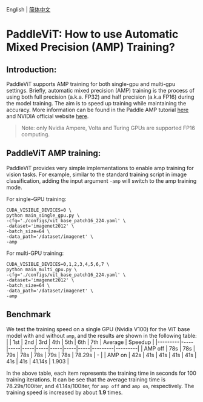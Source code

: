 English | [简体中文](./paddlevit-amp-cn.md)

# PaddleViT: How to use Automatic Mixed Precision (AMP) Training?

## Introduction:
PaddleViT supports AMP training for both single-gpu and multi-gpu settings. Briefly, automatic mixed precision (AMP) training is the process of using both full precision (a.k.a. FP32) and half precision (a.k.a FP16) during the model training. The aim is to speed up training while maintaining the accuracy. More information can be found in the Paddle AMP tutorial [here](https://www.paddlepaddle.org.cn/documentation/docs/en/guides/01_paddle2.0_introduction/basic_concept/amp_en.html) and NVIDIA official website [here](https://developer.nvidia.com/automatic-mixed-precision).

> Note: only Nvidia Ampere, Volta and Turing GPUs are supported FP16 computing. 

## PaddleViT AMP training:
PaddleViT provides very simple implementations to enable amp training for vision tasks. For example, similar to the standard training script in image classification, adding the input argument `-amp` will switch to the amp training mode.

For single-GPU training:
```shell
CUDA_VISIBLE_DEVICES=0 \
python main_single_gpu.py \
-cfg='./configs/vit_base_patch16_224.yaml' \
-dataset='imagenet2012' \
-batch_size=64 \
-data_path='/dataset/imagenet' \
-amp
```

For multi-GPU training:

```shell
CUDA_VISIBLE_DEVICES=0,1,2,3,4,5,6,7 \
python main_multi_gpu.py \
-cfg='./configs/vit_base_patch16_224.yaml' \
-dataset='imagenet2012' \
-batch_size=64 \
-data_path='/dataset/imagenet' \
-amp
```

## Benchmark
We test the training speed on a single GPU (Nvidia V100) for the ViT base model with and without `amp`, and the results are shown in the following table:
|         | 1st | 2nd | 3rd | 4th | 5th | 6th | 7th | Average | Speedup |
|---------|-----|-----|-----|-----|-----|-----|-----|---------|---------|
| AMP off | 78s | 78s | 79s | 78s | 78s | 79s | 78s | 78.29s  |    -    |
| AMP on  | 42s | 41s | 41s | 41s | 41s | 41s | 41s | 41.14s  | 1.903   |

In the above table, each item represents the training time in seconds for 100 training iterations. It can be see that the average training time is 78.29s/100iter, and 41.14s/100iter, for `amp off` and `amp on`, respectively. The training speed is increased by about **1.9** times.